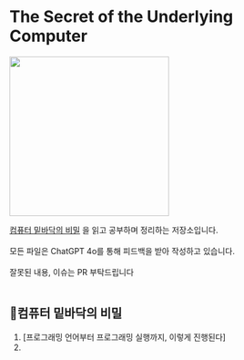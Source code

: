 # The Secret of the Underlying Computer

<p align="left">
  <img src="https://github.com/user-attachments/assets/7eb90ed2-c464-4ad0-bc76-1ca5a273c4eb" width=280>
</p>


[컴퓨터 밑바닥의 비밀](https://www.yes24.com/product/goods/125299750) 을 읽고 공부하며 정리하는 저장소입니다. <br><br>
모든 파일은 ChatGPT 4o를 통해 피드백을 받아 작성하고 있습니다. <br><br>
잘못된 내용, 이슈는 PR 부탁드립니다
<br><br>

## 🎯컴퓨터 밑바닥의 비밀

1. [프로그래밍 언어부터 프로그래밍 실행까지, 이렇게 진행된다]
2. 
